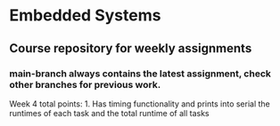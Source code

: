 # Embedded Systems
## Course repository for weekly assignments
### main-branch always contains the latest assignment, check other branches for previous work.

Week 4 total points: 1. Has timing functionality and prints into serial the runtimes of each task and the total runtime of all tasks
